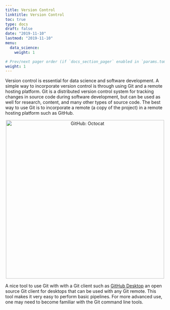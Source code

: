 ```yaml
---
title: Version Control
linktitle: Version Control
toc: true
type: docs
draft: false
date: "2019-11-10"
lastmod: "2019-11-10"
menu:
  data_science:
    weight: 1

# Prev/next pager order (if `docs_section_pager` enabled in `params.toml`)
weight: 1
---
```

Version control is essential for data science and software development. A simple way to incorporate version control is through using Git and a remote hosting platform. Git is a distributed version control system for tracking changes in source code during software development, but can be used as well for research, content, and many other types of source code. The best way to use Git is to incorporate a remote (a copy of the project) in a remote hosting platform such as GitHub.

<center>
  <a href="http://github.com/">
    <img
      src="/img/github.png"
      alt="GitHub: Octocat"
      width="500px"
    />
  </a>
</center>

A nice tool to use Git with with a Git client such as [GitHub Desktop](https://desktop.github.com/) an open source Git client for desktops that can be used with any Git remote. This tool makes it very easy to perform basic pipelines. For more advanced use, one may need to become familiar with the Git command line tools.
